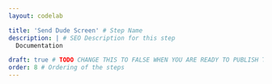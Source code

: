 ```yaml
---
layout: codelab

title: 'Send Dude Screen' # Step Name
description: | # SEO Description for this step
  Documentation

draft: true # TODO CHANGE THIS TO FALSE WHEN YOU ARE READY TO PUBLISH THE PAGE
order: 8 # Ordering of the steps
---
```

